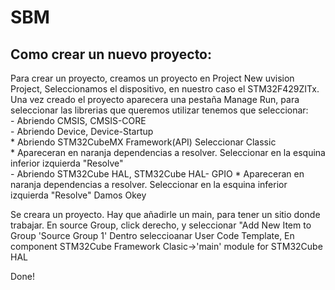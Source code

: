 # SBM

## Como crear un nuevo proyecto:
Para crear un proyecto, creamos un proyecto en Project New uvision Project, Seleccionamos el dispositivo, en nuestro caso el
STM32F429ZITx. Una vez creado el proyecto aparecera una pestaña Manage Run, para seleccionar las librerias que queremos utilizar tenemos que seleccionar:   
	- Abriendo CMSIS, CMSIS-CORE   
	- Abriendo Device, Device-Startup   
		* Abriendo STM32CubeMX Framework(API) Seleccionar Classic  
		* Apareceran en naranja dependencias a resolver. Seleccionar en la esquina inferior izquierda "Resolve"  
	- Abriendo STM32Cube HAL, STM32Cube HAL- GPIO
		* Apareceran en naranja dependencias a resolver. Seleccionar en la esquina inferior izquierda "Resolve"
Damos Okey  

Se creara un proyecto. Hay que añadirle un main, para tener un sitio donde trabajar.
En source Group, click derecho, y seleccionar "Add New Item to Group 'Source Group 1'
Dentro seleccioanar User Code Template, En component STM32Cube Framework Clasic->'main' module for STM32Cube HAL  

Done!